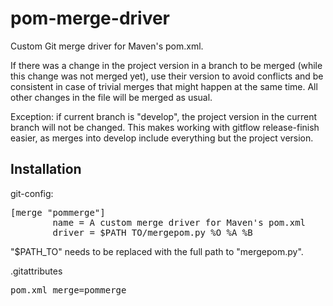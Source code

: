 pom-merge-driver
================

Custom Git merge driver for Maven's pom.xml.

If there was a change in the project version in a
branch to be merged (while this change was not merged
yet), use their version to avoid conflicts and be
consistent in case of trivial merges that might happen
at the same time. All other changes in the file will
be merged as usual.

Exception: if current branch is "develop", the project version in the current branch will not be changed. This makes working with gitflow release-finish easier, as merges into develop include everything but the project version.

Installation
-------------

git-config:
<pre>
[merge "pommerge"]
        name = A custom merge driver for Maven's pom.xml
        driver = $PATH_TO/mergepom.py %O %A %B
</pre>
"$PATH_TO" needs to be replaced with the full path to "mergepom.py".

.gitattributes
<pre>
pom.xml merge=pommerge
</pre>
